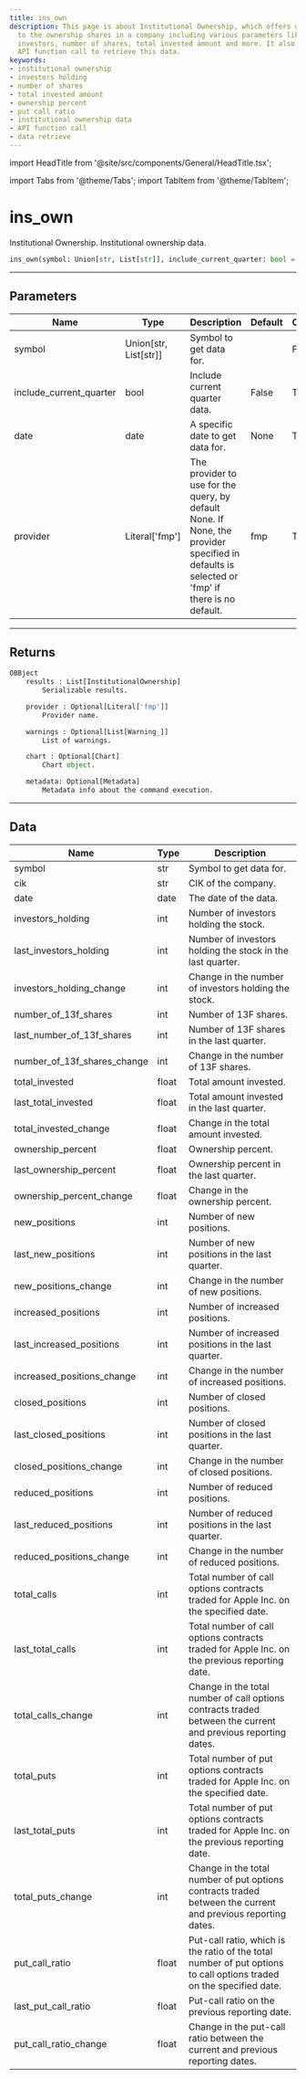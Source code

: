 ```yaml
---
title: ins_own
description: This page is about Institutional Ownership, which offers data related
  to the ownership shares in a company including various parameters like number of
  investors, number of shares, total invested amount and more. It also includes an
  API function call to retrieve this data.
keywords:
- institutional ownership
- investors holding
- number of shares
- total invested amount
- ownership percent
- put call ratio
- institutional ownership data
- API function call
- data retrieve
---
```


import HeadTitle from '@site/src/components/General/HeadTitle.tsx';

<HeadTitle title="ins_own - Fa - Reference | OpenBB Platform Docs" />

import Tabs from '@theme/Tabs';
import TabItem from '@theme/TabItem';

# ins_own

Institutional Ownership. Institutional ownership data.

```python wordwrap
ins_own(symbol: Union[str, List[str]], include_current_quarter: bool = False, date: date = None, provider: Literal[str] = fmp)
```

---

## Parameters

<Tabs>
<TabItem value="standard" label="Standard">

| Name | Type | Description | Default | Optional |
| ---- | ---- | ----------- | ------- | -------- |
| symbol | Union[str, List[str]] | Symbol to get data for. |  | False |
| include_current_quarter | bool | Include current quarter data. | False | True |
| date | date | A specific date to get data for. | None | True |
| provider | Literal['fmp'] | The provider to use for the query, by default None. If None, the provider specified in defaults is selected or 'fmp' if there is no default. | fmp | True |
</TabItem>

</Tabs>

---

## Returns

```python wordwrap
OBBject
    results : List[InstitutionalOwnership]
        Serializable results.

    provider : Optional[Literal['fmp']]
        Provider name.

    warnings : Optional[List[Warning_]]
        List of warnings.

    chart : Optional[Chart]
        Chart object.

    metadata: Optional[Metadata]
        Metadata info about the command execution.
```

---

## Data

<Tabs>
<TabItem value="standard" label="Standard">

| Name | Type | Description |
| ---- | ---- | ----------- |
| symbol | str | Symbol to get data for. |
| cik | str | CIK of the company. |
| date | date | The date of the data. |
| investors_holding | int | Number of investors holding the stock. |
| last_investors_holding | int | Number of investors holding the stock in the last quarter. |
| investors_holding_change | int | Change in the number of investors holding the stock. |
| number_of_13f_shares | int | Number of 13F shares. |
| last_number_of_13f_shares | int | Number of 13F shares in the last quarter. |
| number_of_13f_shares_change | int | Change in the number of 13F shares. |
| total_invested | float | Total amount invested. |
| last_total_invested | float | Total amount invested in the last quarter. |
| total_invested_change | float | Change in the total amount invested. |
| ownership_percent | float | Ownership percent. |
| last_ownership_percent | float | Ownership percent in the last quarter. |
| ownership_percent_change | float | Change in the ownership percent. |
| new_positions | int | Number of new positions. |
| last_new_positions | int | Number of new positions in the last quarter. |
| new_positions_change | int | Change in the number of new positions. |
| increased_positions | int | Number of increased positions. |
| last_increased_positions | int | Number of increased positions in the last quarter. |
| increased_positions_change | int | Change in the number of increased positions. |
| closed_positions | int | Number of closed positions. |
| last_closed_positions | int | Number of closed positions in the last quarter. |
| closed_positions_change | int | Change in the number of closed positions. |
| reduced_positions | int | Number of reduced positions. |
| last_reduced_positions | int | Number of reduced positions in the last quarter. |
| reduced_positions_change | int | Change in the number of reduced positions. |
| total_calls | int | Total number of call options contracts traded for Apple Inc. on the specified date. |
| last_total_calls | int | Total number of call options contracts traded for Apple Inc. on the previous reporting date. |
| total_calls_change | int | Change in the total number of call options contracts traded between the current and previous reporting dates. |
| total_puts | int | Total number of put options contracts traded for Apple Inc. on the specified date. |
| last_total_puts | int | Total number of put options contracts traded for Apple Inc. on the previous reporting date. |
| total_puts_change | int | Change in the total number of put options contracts traded between the current and previous reporting dates. |
| put_call_ratio | float | Put-call ratio, which is the ratio of the total number of put options to call options traded on the specified date. |
| last_put_call_ratio | float | Put-call ratio on the previous reporting date. |
| put_call_ratio_change | float | Change in the put-call ratio between the current and previous reporting dates. |
</TabItem>

</Tabs>
